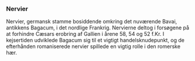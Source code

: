 ### Nervier


Nervier, germansk stamme bosiddende omkring det nuværende Bavai, antikkens Bagacum, i det nordlige Frankrig. Nervierne deltog i forsøgene på at forhindre Cæsars erobring af Gallien i årene 58, 54 og 52 f.Kr. I kejsertiden udviklede Bagacum sig til et vigtigt handelsknudepunkt, og de efterhånden romaniserede nervier spillede en vigtig rolle i den romerske hær.